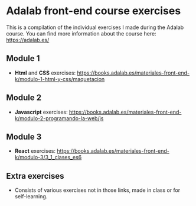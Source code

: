 # Adalab front-end course exercises

This is a compilation of the individual exercises I made during the Adalab course. You can find more information about the course here: https://adalab.es/

## Module 1

- **Html** and **CSS** exercises: https://books.adalab.es/materiales-front-end-k/modulo-1-html-y-css/maquetacion

## Module 2

- **Javascript** exercises: https://books.adalab.es/materiales-front-end-k/modulo-2-programando-la-web/js

## Module 3

- **React** exercises: https://books.adalab.es/materiales-front-end-k/modulo-3/3_1_clases_es6

## Extra exercises

- Consists of various exercises not in those links, made in class or for self-learning.
